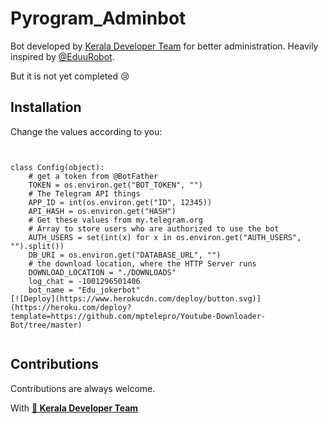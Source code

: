 # Pyrogram_Adminbot

Bot developed by [Kerala Developer Team](https://t.me/keralasbots) for better administration.
Heavily inspired by [@EduuRobot](https://t.me/EduuRobot).

But it is not yet completed 😢

## Installation

Change the values according to you:

```


class Config(object):
    # get a token from @BotFather
    TOKEN = os.environ.get("BOT_TOKEN", "")
    # The Telegram API things
    APP_ID = int(os.environ.get("ID", 12345))
    API_HASH = os.environ.get("HASH")
    # Get these values from my.telegram.org
    # Array to store users who are authorized to use the bot
    AUTH_USERS = set(int(x) for x in os.environ.get("AUTH_USERS", "").split())
    DB_URI = os.environ.get("DATABASE_URL", "")
    # the download location, where the HTTP Server runs
    DOWNLOAD_LOCATION = "./DOWNLOADS"
    log_chat = -1001296501406
    bot_name = "Edu_jokerbot"
[![Deploy](https://www.herokucdn.com/deploy/button.svg)](https://heroku.com/deploy?template=https://github.com/mptelepro/Youtube-Downloader-Bot/tree/master)


```

## Contributions

Contributions are always welcome. 

With <b>[💖 Kerala Developer Team](https://t.me/Keralasbots)</b>
